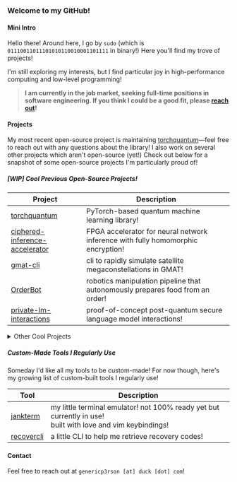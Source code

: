 ### Welcome to my GitHub! 

#### Mini Intro

Hello there! Around here, I go by `sudo` (which is `01110011011101010110010001101111` in binary!) Here you'll find my trove of projects! 

I'm still exploring my interests, but I find particular joy in high-performance computing and low-level programming!

> **I am currently in the job market, seeking full-time positions in software engineering. If you think I could be a good fit, please [reach out](#contact)!**

#### Projects

My most recent open-source project is maintaining [torchquantum](https://github.com/mit-han-lab/torchquantum)—feel free to reach out with any questions about the library! I also work on several other projects which aren't open-source (yet!) Check out below for a snapshot of some open-source projects I'm particularly proud of!

##### [WIP] Cool Previous Open-Source Projects!

| Project                                           | Description                                                                                     |
|---------------------------------------------------|-------------------------------------------------------------------------------------------------|
| [torchquantum](https://github.com/mit-han-lab/torchquantum) | PyTorch-based quantum machine learning library!                                                        |
| [ciphered-inference-accelerator](https://github.com/01110011011101010110010001101111/cia) | FPGA accelerator for neural network inference with fully homomorphic encryption!               |
| [gmat-cli](https://github.com/01110011011101010110010001101111/gmat-cli) | cli to rapidly simulate satellite megaconstellations in GMAT!                                                    |
| [OrderBot](https://github.com/01110011011101010110010001101111/OrderBot) | robotics manipulation pipeline that autonomously prepares food from an order!                  |
| [private-lm-interactions](https://github.com/01110011011101010110010001101111/private-lm-application-interactions) | proof-of-concept post-quantum secure language model interactions!                             |

<details>
<summary>Other Cool Projects</summary>
<br>

| Project                                           | Description                                                                                     |
|---------------------------------------------------|-------------------------------------------------------------------------------------------------|
| [kitchen-assets](https://github.com/01110011011101010110010001101111/kitchen-assets), [robocasa-drake](https://github.com/01110011011101010110010001101111/robocasa-drake) | Port of robocasa that can be modeled in Drake                                                        |
| [AGI House Website](https://app.agihouse.org/events) | Built backend + internal high-performance search using RAG |
| [Tigergraph.js](https://github.com/TigerGraph-DevLabs/Tigergraph.js) | Node.js TigerGraph wrapper to easily build full-stack applications with TigerGraph |
| [TigerGo](https://github.com/TigerGraph-DevLabs/TigerGo) | Golang TigerGraph wrapper |
| [TigerGraph Cosmos Dashboard](https://github.com/TigerGraph-DevLabs/TG-Cosmos-Dashboard) | Dynamic GPU-Accelerated TigerGraph Data Visualization Dashboard |
| [BellBot](https://github.com/01110011011101010110010001101111/SchoolDiscordBot) | Discord bot that simulated the school bells system |
| [TigerWikiSearch](https://github.com/01110011011101010110010001101111/TigerWikiEntitySearch) | Wikipedia search using graph databases |
| [EyeCanCode](https://github.com/01110011011101010110010001101111/EyeCanCode) | Platform to teach visually-impaired students how to code |
| [AsthmaAlert](https://github.com/01110011011101010110010001101111/AsthmaAlert) | App to alert asthmatics when they are in a potentially dangerous area |
| [gmat-scripting](https://github.com/01110011011101010110010001101111/gmat-scripting) | Library to rapidly prototype NASA GMAT files |
| [Hydrant](https://github.com/sipb/hydrant), [hydrant.mit.edu](https://hydrant.mit.edu/) | MIT class planner |

</details>


##### Custom-Made Tools I Regularly Use

Someday I'd like all my tools to be custom-made! For now though, here's my growing list of custom-built tools I regularly use!

| Tool                                              | Description                                                                                     |
|---------------------------------------------------|-------------------------------------------------------------------------------------------------|
| [jankterm](https://github.com/01110011011101010110010001101111/jankterm) | my little terminal emulator! not 100% ready yet but currently in use! <br> built with love and vim keybindings!   |
| [recovercli](https://github.com/01110011011101010110010001101111/recovercli) | a little CLI to help me retrieve recovery codes!                                  |

#### Contact

Feel free to reach out at `genericp3rson [at] duck [dot] com`!
